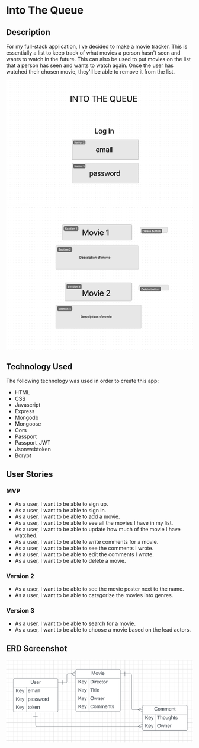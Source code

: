 # Into The Queue

## Description
For my full-stack application, I've decided to make a movie tracker. This is essentially a list to keep track of what movies a person hasn't seen and wants to watch in the future. This can also be used to put movies on the list that a person has seen and wants to watch again. Once the user has watched their chosen movie, they'll be able to remove it from the list.

![](itb1.png)
![](itb2.png)

## Technology Used
The following technology was used in order to create this app:
- HTML
- CSS 
- Javascript
- Express
- Mongodb
- Mongoose
- Cors
- Passport 
- Passport_JWT
- Jsonwebtoken
- Bcrypt

## User Stories
### MVP
- As a user, I want to be able to sign up.
- As a user, I want to be able to sign in.
- As a user, I want to be able to add a movie.
- As a user, I want to be able to see all the movies I have in my list.
- As a user, I want to be able to update how much of the movie I have watched.
- As a user, I want to be able to write comments for a movie.
- As a user, I want to be able to see the comments I wrote.
- As a user, I want to be able to edit the comments I wrote.
- As a user, I want to be able to delete a movie.

### Version 2
- As a user, I want to be able to see the movie poster next to the name.
- As a user, I want to be able to categorize the movies into genres.

### Version 3
- As a user, I want to be able to search for a movie.
- As a user, I want to be able to choose a movie based on the lead actors.

## ERD Screenshot
![](erd3.png)
